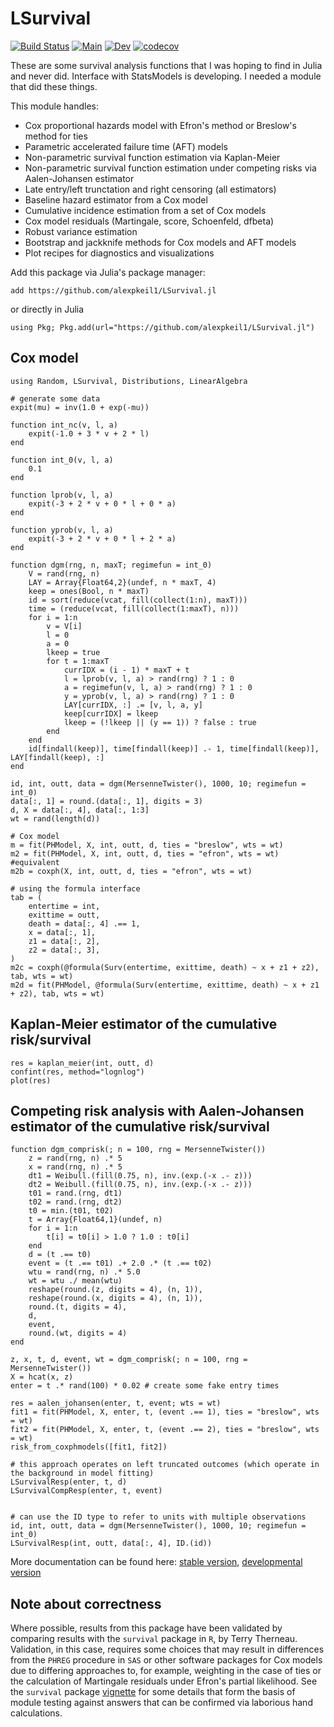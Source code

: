 # LSurvival

[![Build Status](https://github.com/alexpkeil1/LSurvival.jl/actions/workflows/runtests.yml/badge.svg?branch=main)](https://github.com/alexpkeil1/LSurvival.jl/actions/workflows/runtests.yml?query=branch%3Amain)
[![Main](https://img.shields.io/badge/docs-stable-blue.svg)](https://alexpkeil1.github.io/LSurvival.jl/stable/)
[![Dev](https://img.shields.io/badge/docs-latest-blue.svg)](https://alexpkeil1.github.io/LSurvival.jl/dev/)
[![codecov](https://codecov.io/github/alexpkeil1/LSurvival.jl/graph/badge.svg?token=2LFIITQ2LV)](https://codecov.io/github/alexpkeil1/LSurvival.jl)

These are some survival analysis functions that I was hoping to find in Julia and never did. Interface with StatsModels is developing. I needed a module that did these things.

This module handles:
- Cox proportional hazards model with Efron's method or Breslow's method for ties
- Parametric accelerated failure time (AFT) models
- Non-parametric survival function estimation via Kaplan-Meier
- Non-parametric survival function estimation under competing risks via Aalen-Johansen estimator
- Late entry/left trunctation and right censoring (all estimators)
- Baseline hazard estimator from a Cox model
- Cumulative incidence estimation from a set of Cox models
- Cox model residuals (Martingale, score, Schoenfeld, dfbeta)
- Robust variance estimation
- Bootstrap and jackknife methods for Cox models and AFT models
- Plot recipes for diagnostics and visualizations

Add this package via Julia's package manager:

`add https://github.com/alexpkeil1/LSurvival.jl`

or directly in Julia

`using Pkg; Pkg.add(url="https://github.com/alexpkeil1/LSurvival.jl")`



## Cox model

```{julia}
using Random, LSurvival, Distributions, LinearAlgebra

# generate some data
expit(mu) = inv(1.0 + exp(-mu))

function int_nc(v, l, a)
    expit(-1.0 + 3 * v + 2 * l)
end

function int_0(v, l, a)
    0.1
end

function lprob(v, l, a)
    expit(-3 + 2 * v + 0 * l + 0 * a)
end

function yprob(v, l, a)
    expit(-3 + 2 * v + 0 * l + 2 * a)
end

function dgm(rng, n, maxT; regimefun = int_0)
    V = rand(rng, n)
    LAY = Array{Float64,2}(undef, n * maxT, 4)
    keep = ones(Bool, n * maxT)
    id = sort(reduce(vcat, fill(collect(1:n), maxT)))
    time = (reduce(vcat, fill(collect(1:maxT), n)))
    for i = 1:n
        v = V[i]
        l = 0
        a = 0
        lkeep = true
        for t = 1:maxT
            currIDX = (i - 1) * maxT + t
            l = lprob(v, l, a) > rand(rng) ? 1 : 0
            a = regimefun(v, l, a) > rand(rng) ? 1 : 0
            y = yprob(v, l, a) > rand(rng) ? 1 : 0
            LAY[currIDX, :] .= [v, l, a, y]
            keep[currIDX] = lkeep
            lkeep = (!lkeep || (y == 1)) ? false : true
        end
    end
    id[findall(keep)], time[findall(keep)] .- 1, time[findall(keep)], LAY[findall(keep), :]
end

id, int, outt, data = dgm(MersenneTwister(), 1000, 10; regimefun = int_0)
data[:, 1] = round.(data[:, 1], digits = 3)
d, X = data[:, 4], data[:, 1:3]
wt = rand(length(d))

# Cox model
m = fit(PHModel, X, int, outt, d, ties = "breslow", wts = wt)
m2 = fit(PHModel, X, int, outt, d, ties = "efron", wts = wt)
#equivalent
m2b = coxph(X, int, outt, d, ties = "efron", wts = wt)

# using the formula interface
tab = (
    entertime = int,
    exittime = outt,
    death = data[:, 4] .== 1,
    x = data[:, 1],
    z1 = data[:, 2],
    z2 = data[:, 3],
)
m2c = coxph(@formula(Surv(entertime, exittime, death) ~ x + z1 + z2), tab, wts = wt)
m2d = fit(PHModel, @formula(Surv(entertime, exittime, death) ~ x + z1 + z2), tab, wts = wt)

```

## Kaplan-Meier estimator of the cumulative risk/survival
```{julia}
res = kaplan_meier(int, outt, d)
confint(res, method="lognlog")
plot(res)
```

## Competing risk analysis with Aalen-Johansen estimator of the cumulative risk/survival

```{julia}
function dgm_comprisk(; n = 100, rng = MersenneTwister())
    z = rand(rng, n) .* 5
    x = rand(rng, n) .* 5
    dt1 = Weibull.(fill(0.75, n), inv.(exp.(-x .- z)))
    dt2 = Weibull.(fill(0.75, n), inv.(exp.(-x .- z)))
    t01 = rand.(rng, dt1)
    t02 = rand.(rng, dt2)
    t0 = min.(t01, t02)
    t = Array{Float64,1}(undef, n)
    for i = 1:n
        t[i] = t0[i] > 1.0 ? 1.0 : t0[i]
    end
    d = (t .== t0)
    event = (t .== t01) .+ 2.0 .* (t .== t02)
    wtu = rand(rng, n) .* 5.0
    wt = wtu ./ mean(wtu)
    reshape(round.(z, digits = 4), (n, 1)),
    reshape(round.(x, digits = 4), (n, 1)),
    round.(t, digits = 4),
    d,
    event,
    round.(wt, digits = 4)
end

z, x, t, d, event, wt = dgm_comprisk(; n = 100, rng = MersenneTwister())
X = hcat(x, z)
enter = t .* rand(100) * 0.02 # create some fake entry times

res = aalen_johansen(enter, t, event; wts = wt)
fit1 = fit(PHModel, X, enter, t, (event .== 1), ties = "breslow", wts = wt)
fit2 = fit(PHModel, X, enter, t, (event .== 2), ties = "breslow", wts = wt)
risk_from_coxphmodels([fit1, fit2])

# this approach operates on left truncated outcomes (which operate in the background in model fitting)
LSurvivalResp(enter, t, d)
LSurvivalCompResp(enter, t, event)


# can use the ID type to refer to units with multiple observations
id, int, outt, data = dgm(MersenneTwister(), 1000, 10; regimefun = int_0)
LSurvivalResp(int, outt, data[:, 4], ID.(id))
```

More documentation can be found here: [stable version](https://alexpkeil1.github.io/LSurvival.jl/stable/), [developmental version](https://alexpkeil1.github.io/LSurvival.jl/dev/)

## Note about correctness

Where possible, results from this package have been validated by comparing results with the `survival` package in `R`, by Terry Therneau. Validation, in this case, requires some choices that may result in differences from the `PHREG` procedure in `SAS` or other software packages for Cox models due to differing approaches to, for example, weighting in the case of ties or the calculation of Martingale residuals under Efron's partial likelihood. See the `survival` package [vignette](https://cran.r-project.org/web/packages/survival/vignettes/validate.pdf) for some details that form the basis of module testing against answers that can be confirmed via laborious hand calculations.
